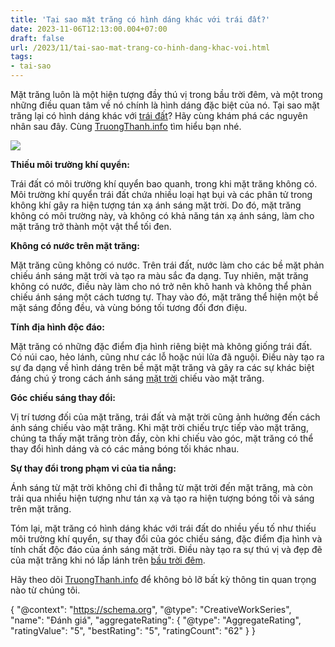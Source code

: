 ```yaml
---
title: 'Tại sao mặt trăng có hình dáng khác với trái đất?'
date: 2023-11-06T12:13:00.004+07:00
draft: false
url: /2023/11/tai-sao-mat-trang-co-hinh-dang-khac-voi.html
tags: 
- tai-sao
---
```


Mặt trăng luôn là một hiện tượng đầy thú vị trong bầu trời đêm, và một trong những điều quan tâm về nó chính là hình dáng đặc biệt của nó. Tại sao mặt trăng lại có hình dáng khác với [trái đất](https://www.truongthanh.info/2023/11/vi-sao-trai-at-tron-bi-cua-hinh-dang.html)? Hãy cùng khám phá các nguyên nhân sau đây. Cùng [TruongThanh.info](http://www.truongthanh.info) tìm hiểu bạn nhé.

  

[![](https://blogger.googleusercontent.com/img/b/R29vZ2xl/AVvXsEhM_zwr0NOUGMG-0uI2f2K3li5g3F6x5Esss0LdlhwHS6DiTcaPKF8YbzhooS3hBaBVlWBbbtEX3gC_ZR6b3VUMnn_KsvQ5vZyqj50RsQhzt4_Ri4pOJ806BpdO0lYwf997R7hdH9ivSejRQHg3B0-bO3P0hTNMd8NulbVmK7MkXfE13gUm9WJYYM97yMmK/s320/mat-trang.jpg)](https://blogger.googleusercontent.com/img/b/R29vZ2xl/AVvXsEhM_zwr0NOUGMG-0uI2f2K3li5g3F6x5Esss0LdlhwHS6DiTcaPKF8YbzhooS3hBaBVlWBbbtEX3gC_ZR6b3VUMnn_KsvQ5vZyqj50RsQhzt4_Ri4pOJ806BpdO0lYwf997R7hdH9ivSejRQHg3B0-bO3P0hTNMd8NulbVmK7MkXfE13gUm9WJYYM97yMmK/s480/mat-trang.jpg)

  

**Thiếu môi trường khí quyển:**

Trái đất có môi trường khí quyển bao quanh, trong khi mặt trăng không có. Môi trường khí quyển trái đất chứa nhiều loại hạt bụi và các phân tử trong không khí gây ra hiện tượng tán xạ ánh sáng mặt trời. Do đó, mặt trăng không có môi trường này, và không có khả năng tán xạ ánh sáng, làm cho mặt trăng trở thành một vật thể tối đen.

  

**Không có nước trên mặt trăng:**

Mặt trăng cũng không có nước. Trên trái đất, nước làm cho các bề mặt phản chiếu ánh sáng mặt trời và tạo ra màu sắc đa dạng. Tuy nhiên, mặt trăng không có nước, điều này làm cho nó trở nên khô hanh và không thể phản chiếu ánh sáng một cách tương tự. Thay vào đó, mặt trăng thể hiện một bề mặt sáng đồng đều, và vùng bóng tối tương đối đơn điệu.

  

**Tính địa hình độc đáo:**

Mặt trăng có những đặc điểm địa hình riêng biệt mà không giống trái đất. Có núi cao, hẻo lánh, cũng như các lỗ hoặc núi lửa đã nguội. Điều này tạo ra sự đa dạng về hình dáng trên bề mặt mặt trăng và gây ra các sự khác biệt đáng chú ý trong cách ánh sáng [mặt trời](https://www.truongthanh.info/2023/11/tai-sao-mat-troi-moc-tu-phia-ong-va-lan.html) chiếu vào mặt trăng.

**Góc chiếu sáng thay đổi:**

Vị trí tương đối của mặt trăng, trái đất và mặt trời cũng ảnh hưởng đến cách ánh sáng chiếu vào mặt trăng. Khi mặt trời chiếu trực tiếp vào mặt trăng, chúng ta thấy mặt trăng tròn đầy, còn khi chiếu vào góc, mặt trăng có thể thay đổi hình dáng và có các mảng bóng tối khác nhau.

**Sự thay đổi trong phạm vi của tia nắng:**

Ánh sáng từ mặt trời không chỉ đi thẳng từ mặt trời đến mặt trăng, mà còn trải qua nhiều hiện tượng như tán xạ và tạo ra hiện tượng bóng tối và sáng trên mặt trăng.

  

Tóm lại, mặt trăng có hình dáng khác với trái đất do nhiều yếu tố như thiếu môi trường khí quyển, sự thay đổi của góc chiếu sáng, đặc điểm địa hình và tính chất độc đáo của ánh sáng mặt trời. Điều này tạo ra sự thú vị và đẹp đẽ của mặt trăng khi nó lấp lánh trên [bầu trời đêm](https://www.truongthanh.info/2023/11/tai-sao-bau-troi-em-lai-co-nhung-ngoi.html).

  

  

  

Hãy theo dõi [TruongThanh.info](http://www.truongthanh.info) để không bỏ lỡ bất kỳ thông tin quan trọng nào từ chúng tôi.

  

{ "@context": "https://schema.org", "@type": "CreativeWorkSeries", "name": "Đánh giá", "aggregateRating": { "@type": "AggregateRating", "ratingValue": "5", "bestRating": "5", "ratingCount": "62" } }